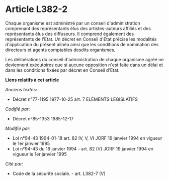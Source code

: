 # Article L382-2

Chaque organisme est administré par un conseil d'administration comprenant des représentants élus des artistes-auteurs
affiliés et des représentants élus des diffuseurs. Il comprend également des représentants de l'Etat. Un décret en Conseil
d'Etat précise les modalités d'application du présent alinéa ainsi que les conditions de nomination des directeurs et agents
comptables desdits organismes.

Les délibérations du conseil d'administration de chaque organisme agréé ne deviennent exécutoires que si aucune opposition
n'est faite dans un délai et dans les conditions fixées par décret en Conseil d'Etat.

**Liens relatifs à cet article**

_Anciens textes_:

  - Décret n°77-1195 1977-10-25 art. 7 ELEMENTS LEGISLATIFS

_Codifié par_:

  - Décret n°85-1353 1985-12-17

_Modifié par_:

  - Loi n°94-43 1994-01-18 art. 82 IV, V, VI JORF 19 janvier 1994 en vigueur le 1er janvier 1995
  - Loi n°94-43 du 18 janvier 1994 - art. 82 (V) JORF 19 janvier 1994 en vigueur le 1er janvier 1995

_Cité par_:

  - Code de la sécurité sociale. - art. L382-7 (V)
